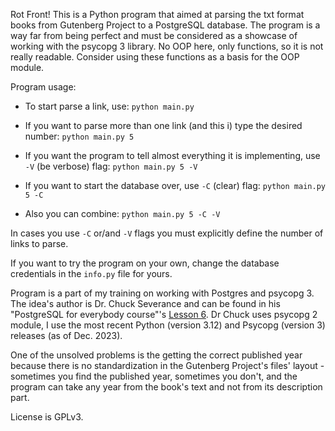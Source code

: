 Rot Front! This is a Python program that aimed at parsing the txt format books from Gutenberg Project to a PostgreSQL database. The program is a way far from being perfect and must be considered as a showcase of working with the psycopg 3 library. No OOP here, only functions, so it is not really readable. Consider using these functions as a basis for the OOP module.

Program usage:

- To start parse a link, use:
`python main.py`

- If you want to parse more than one link (and this i) type the desired number:
`python main.py 5`

- If you want the program to tell almost everything it is implementing, use `-V` (be verbose) flag:
`python main.py 5 -V`

- If you want to start the database over, use `-C` (clear) flag:
`python main.py 5 -C`

- Also you can combine:
`python main.py 5 -C -V`

In cases you use `-C` or/and `-V` flags you must explicitly define the number of links to parse.

If you want to try the program on your own, change the database credentials in the `info.py` file for yours.

Program is a part of my training on working with Postgres and psycopg 3. The idea's author is Dr. Chuck Severance and can be found in his "PostgreSQL for everybody course"'s [Lesson 6](https://www.pg4e.com/lessons/week6a). Dr Chuck uses psycopg 2 module, I use the most recent Python (version 3.12) and Psycopg (version 3) releases (as of Dec. 2023).

One of the unsolved problems is the getting the correct published year because there is no standardization in the Gutenberg Project's files' layout - sometimes you find the published year, sometimes you don't, and the program can take any year from the book's text and not from its description part.

License is GPLv3.

